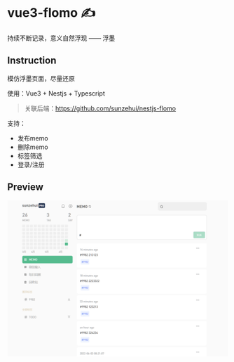 # vue3-flomo ✍️
持续不断记录，意义自然浮现  —— 浮墨
## Instruction
模仿浮墨页面，尽量还原

使用：Vue3 + Nestjs + Typescript 

> 关联后端：https://github.com/sunzehui/nestjs-flomo


支持：
- 发布memo
- 删除memo
- 标签筛选
- 登录/注册
## Preview
![主界面](./doc/main.png)


